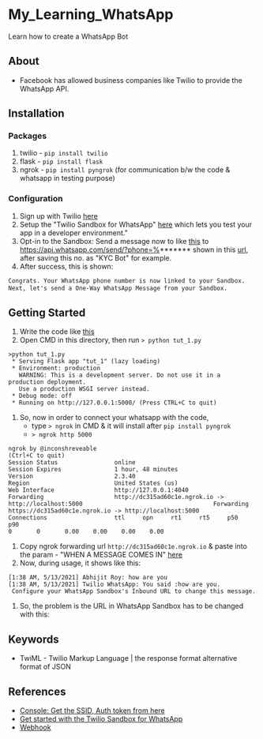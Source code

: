 # My_Learning_WhatsApp
Learn how to create a WhatsApp Bot

## About
* Facebook has allowed business companies like Twilio to provide the WhatsApp API.

## Installation
### Packages
1. twilio - `pip install twilio`
1. flask - `pip install flask`
1. ngrok - `pip install pyngrok` (for communication b/w the code & whatsapp in testing purpose)

### Configuration
1. Sign up with Twilio [here](https://www.twilio.com/)
1. Setup the "Twilio Sandbox for WhatsApp" [here](https://www.twilio.com/console/sms/whatsapp/learn) which lets you test your app in a developer environment."
1. Opt-in to the Sandbox: Send a message now to like [this](https://www.twilio.com/docs/whatsapp/quickstart/python#sandbox-opt-in-message) to https://api.whatsapp.com/send/?phone=%******* shown in this [url](https://www.twilio.com/console/sms/whatsapp/learn), after saving this no. as "KYC Bot" for example.
1. After success, this is shown:
```md
Congrats. Your WhatsApp phone number is now linked to your Sandbox.
Next, let's send a One-Way WhatsApp Message from your Sandbox.
```

## Getting Started
1. Write the code like [this](./tutorials-py/tut_1.py)
1. Open CMD in this directory, then run `> python tut_1.py`
```console
>python tut_1.py
 * Serving Flask app "tut_1" (lazy loading)
 * Environment: production
   WARNING: This is a development server. Do not use it in a production deployment.
   Use a production WSGI server instead.
 * Debug mode: off
 * Running on http://127.0.0.1:5000/ (Press CTRL+C to quit)
```
1. So, now in order to connect your whatsapp with the code, 
	- type `> ngrok` in CMD & it will install after `pip install pyngrok`
	- `> ngrok http 5000`
```console
ngrok by @inconshreveable                                                                               (Ctrl+C to quit)                                                                                                                        Session Status                online                                                                                    Session Expires               1 hour, 48 minutes                                                                        Version                       2.3.40                                                                                    Region                        United States (us)                                                                        Web Interface                 http://127.0.0.1:4040                                                                     Forwarding                    http://dc315ad60c1e.ngrok.io -> http://localhost:5000                                     Forwarding                    https://dc315ad60c1e.ngrok.io -> http://localhost:5000                                                                                                                                                            Connections                   ttl     opn     rt1     rt5     p50     p90                                                                             0       0       0.00    0.00    0.00    0.00
```
1. Copy ngrok forwarding url `http://dc315ad60c1e.ngrok.io` & paste into the param - "WHEN A MESSAGE COMES IN" [here](https://www.twilio.com/console/sms/whatsapp/sandbox)
1. Now, during usage, it shows like this:
```console
[1:38 AM, 5/13/2021] Abhijit Roy: how are you
[1:38 AM, 5/13/2021] Twilio WhatsApp: You said :how are you.
 Configure your WhatsApp Sandbox's Inbound URL to change this message.
```
1. So, the problem is the URL in WhatsApp Sandbox has to be changed with this:

## Keywords
* TwiML - Twilio Markup Language | the response format alternative format of JSON

## References
* [Console: Get the SSID, Auth token from here](https://www.twilio.com/console)
* [Get started with the Twilio Sandbox for WhatsApp](https://www.twilio.com/docs/whatsapp/sandbox)
* [Webhook](https://www.twilio.com/docs/glossary/what-is-a-webhook)
